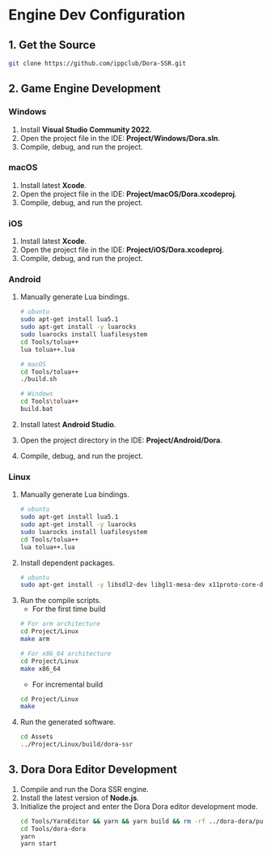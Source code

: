 # Engine Dev Configuration

## 1. Get the Source

```sh
git clone https://github.com/ippclub/Dora-SSR.git
```

## 2. Game Engine Development

### Windows

1. Install **Visual Studio Community 2022**.
2. Open the project file in the IDE: **Project/Windows/Dora.sln**.
3. Compile, debug, and run the project.

### macOS

1. Install latest **Xcode**.
2. Open the project file in the IDE: **Project/macOS/Dora.xcodeproj**.
3. Compile, debug, and run the project.

### iOS

1. Install latest **Xcode**.
2. Open the project file in the IDE: **Project/iOS/Dora.xcodeproj**.
3. Compile, debug, and run the project.

### Android

1. Manually generate Lua bindings.
   ```sh
   # ubuntu
   sudo apt-get install lua5.1
   sudo apt-get install -y luarocks
   sudo luarocks install luafilesystem
   cd Tools/tolua++
   lua tolua++.lua

   # macOS
   cd Tools/tolua++
   ./build.sh

   # Windows
   cd Tools\tolua++
   build.bat
   ```


2. Install latest **Android Studio**.
3. Open the project directory in the IDE: **Project/Android/Dora**.
4. Compile, debug, and run the project.

### Linux

1. Manually generate Lua bindings.
   ```sh
   # ubuntu
   sudo apt-get install lua5.1
   sudo apt-get install -y luarocks
   sudo luarocks install luafilesystem
   cd Tools/tolua++
   lua tolua++.lua
   ```
2. Install dependent packages.
   ```sh
   # ubuntu
   sudo apt-get install -y libsdl2-dev libgl1-mesa-dev x11proto-core-dev libx11-dev
   ```
3. Run the compile scripts.
   * For the first time build
   ```sh
   # For arm architecture
   cd Project/Linux
   make arm

   # For x86_64 architecture
   cd Project/Linux
   make x86_64
   ```
   * For incremental build
   ```sh
   cd Project/Linux
   make
   ```
4. Run the generated software.
   ```sh
   cd Assets
   ../Project/Linux/build/dora-ssr
   ```

## 3. Dora Dora Editor Development

1. Compile and run the Dora SSR engine.
2. Install the latest version of **Node.js**.
3. Initialize the project and enter the Dora Dora editor development mode.
   ```sh
   cd Tools/YarnEditor && yarn && yarn build && rm -rf ../dora-dora/public/yarn-editor && mv dist ../dora-dora/public/yarn-editor && cd ../..
   cd Tools/dora-dora
   yarn
   yarn start
   ```
